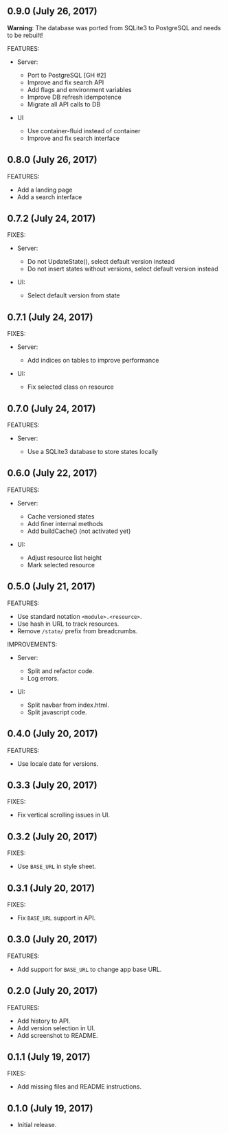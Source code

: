 ## 0.9.0 (July 26, 2017)

**Warning**: The database was ported from SQLite3 to PostgreSQL and needs to be
rebuilt!

FEATURES:

- Server:

  * Port to PostgreSQL [GH #2]
  * Improve and fix search API
  * Add flags and environment variables
  * Improve DB refresh idempotence
  * Migrate all API calls to DB

- UI

  * Use container-fluid instead of container
  * Improve and fix search interface


## 0.8.0 (July 26, 2017)

FEATURES:

* Add a landing page
* Add a search interface


## 0.7.2 (July 24, 2017)

FIXES:

- Server:

  * Do not UpdateState(), select default version instead
  * Do not insert states without versions, select default version instead

- UI:

  * Select default version from state


## 0.7.1 (July 24, 2017)

FIXES:

- Server:

  * Add indices on tables to improve performance

- UI:

  * Fix selected class on resource


## 0.7.0 (July 24, 2017)

FEATURES:

- Server:

  * Use a SQLite3 database to store states locally


## 0.6.0 (July 22, 2017)

FEATURES:

- Server:

  * Cache versioned states
  * Add finer internal methods
  * Add buildCache() (not activated yet)

- UI:

  * Adjust resource list height
  * Mark selected resource


## 0.5.0 (July 21, 2017)

FEATURES:

* Use standard notation `<module>.<resource>`.
* Use hash in URL to track resources.
* Remove `/state/` prefix from breadcrumbs.

IMPROVEMENTS:

- Server:

  * Split and refactor code.
  * Log errors.

- UI:

  * Split navbar from index.html.
  * Split javascript code.


## 0.4.0 (July 20, 2017)

FEATURES:

* Use locale date for versions.


## 0.3.3 (July 20, 2017)

FIXES:

* Fix vertical scrolling issues in UI.


## 0.3.2 (July 20, 2017)

FIXES:

* Use `BASE_URL` in style sheet.


## 0.3.1 (July 20, 2017)

FIXES:

* Fix `BASE_URL` support in API.


## 0.3.0 (July 20, 2017)

FEATURES:

* Add support for `BASE_URL` to change app base URL.


## 0.2.0 (July 20, 2017)

FEATURES:

* Add history to API.
* Add version selection in UI.
* Add screenshot to README.

## 0.1.1 (July 19, 2017)

FIXES:

* Add missing files and README instructions.

## 0.1.0 (July 19, 2017)

* Initial release.
